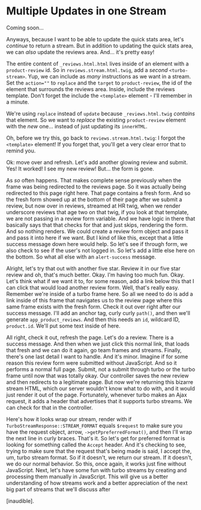 # Multiple Updates in one Stream

Coming soon...

Anyways, because I want to be able to update the quick stats area, let's *continue*
to return a stream. But in addition to updating the quick stats area, we can
*also* update the reviews area. And... it's pretty easy!

The entire content of `_reviews.html.html` lives inside of an element with a
`product-review` id. So in `reviews.stream.html.twig`, add a *second*
`<turbo-stream>`. Yup, we can include as *many* instructions as we want in a
stream. Set the `action=""` to `replace` and the `target` to `product-review`, the
id of the element that surrounds the reviews area. Inside, include the reviews
template. Don't forget the include the `<template>` element - I'll remember in
a minute.

We're using `replace` instead of `update` because `_reviews.html.twig` *contains*
that element. So we want to *replace* the existing `product-review` element
with the *new* one... instead of just updating its `innerHTML`.

Oh, before we try this, go back to `reviews.stream.html.twig`: I forgot the
`<template>` element! If you forget that, you'll get a very clear error that to
remind you.

Ok: move over and refresh. Let's add another glowing review and submit. Yes!
It worked! I see my new review! But... the form is gone.

As *so* often happens. That makes complete sense
previously when the frame was being redirected to the reviews page. So it was
actually being redirected to this page right here. That page contains a fresh form.
And so the fresh form showed up at the bottom of their page after we submit a review,
but now over in reviews, streamed at HR twig, when we render underscore reviews that
age two on that twig, if you look at that template, we are not passing in a review
form variable. And we have logic in there that basically says that that checks for
that and just skips, rendering the form. And so nothing renders. We could create a
review form object and pass it and pass it into here if we want. But I kind of like
this, except that a little success message down here would help. So let's see if
through form, we also check to see if the user's not logged in. So let's add a little
else here on the bottom. So what all else with an `alert-success` message.

Alright, let's try that out with another five star. Review it in our five star review
and oh, that's much better. Okay. I'm having too much fun. Okay. Let's think what if
we want it to, for some reason, add a link below this that I can click that would
load another review form. Well, that's really easy. Remember we're inside of a turbo
frame here. So all we need to do is add a link inside of this frame that navigates us
to the review page where this same frame exists with the fresh form. Check it out
over right after our success message. I'll add an anchor tag, curly curly `path()`, and
then we'll generate `app_product_reviews`. And then this needs an `id`, wildcard ID,
`product.id`. We'll put some text inside of here.

All right, check it out, refresh the page. Let's do a review. There is a success
message. And then when we just click this normal link, that loads that fresh and we
can do it again, go team frames and streams. Finally, there's one last detail I want
to handle. And it's minor. Imagine if for some reason this review form were submitted
without JavaScript. And so it performs a normal full page. Submit, not a submit
through turbo or the turbo frame until now that was totally okay. Our controller
saves the new review and then redirects to a legitimate page. But now we're returning
this bizarre stream HTML, which our server wouldn't know what to do with, and it
would just render it out of the page. Fortunately, whenever turbo makes an Ajax
request, it adds a header that advertises that it supports turbo streams. We can
check for that in the controller.

Here's how it looks wrap our stream, render with if `TurboStreamResponse::STREAM_FORMAT`
equals `$request` to make sure you have the request object, arrow,
`->getPpreferredFormat()`, and then I'll wrap the next line in curly braces. That's it. So
let's get for preferred format is looking for something called the `Accept` header. And
it's checking to see, trying to make sure that the request that's being made is said,
I accept the, um, turbo stream format. So if it doesn't, we return our stream. If it
doesn't, we do our normal behavior. So this, once again, it works just fine without
JavaScript. Next, let's have some fun with turbo streams by creating and processing
them manually in JavaScript. This will give us a better understanding of how streams
work and a better appreciation of the next big part of streams that we'll discuss
after

[inaudible].

